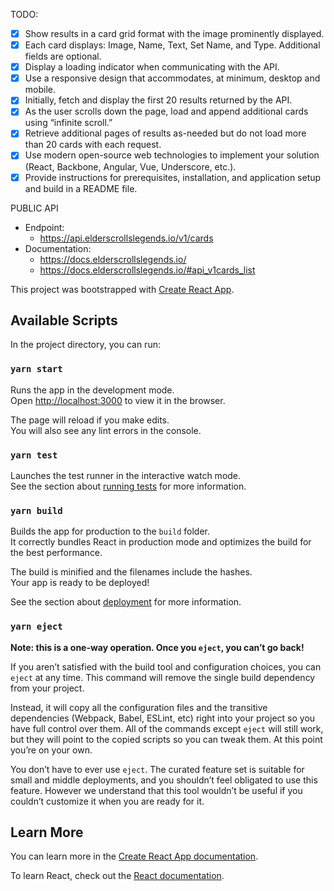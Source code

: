 TODO:
- [x] Show results in a card grid format with the image prominently displayed.
- [x] Each card displays: Image, Name, Text, Set Name, and Type. Additional fields are optional.
- [x] Display a loading indicator when communicating with the API.
- [x] Use a responsive design that accommodates, at minimum, desktop and mobile.
- [x] Initially, fetch and display the first 20 results returned by the API.
- [x] As the user scrolls down the page, load and append additional cards using “infinite scroll.”
- [x] Retrieve additional pages of results as-needed but do not load more than 20 cards with each request.
- [x] Use modern open-source web technologies to implement your solution (React, Backbone, Angular, Vue, Underscore, etc.).
- [x] Provide instructions for prerequisites, installation, and application setup and build in a README file.

PUBLIC API
- Endpoint:
    - https://api.elderscrollslegends.io/v1/cards
- Documentation:
    - https://docs.elderscrollslegends.io/
    - https://docs.elderscrollslegends.io/#api_v1cards_list


This project was bootstrapped with [Create React App](https://github.com/facebook/create-react-app).

## Available Scripts

In the project directory, you can run:

### `yarn start`

Runs the app in the development mode.<br />
Open [http://localhost:3000](http://localhost:3000) to view it in the browser.

The page will reload if you make edits.<br />
You will also see any lint errors in the console.

### `yarn test`

Launches the test runner in the interactive watch mode.<br />
See the section about [running tests](https://facebook.github.io/create-react-app/docs/running-tests) for more information.

### `yarn build`

Builds the app for production to the `build` folder.<br />
It correctly bundles React in production mode and optimizes the build for the best performance.

The build is minified and the filenames include the hashes.<br />
Your app is ready to be deployed!

See the section about [deployment](https://facebook.github.io/create-react-app/docs/deployment) for more information.

### `yarn eject`

**Note: this is a one-way operation. Once you `eject`, you can’t go back!**

If you aren’t satisfied with the build tool and configuration choices, you can `eject` at any time. This command will remove the single build dependency from your project.

Instead, it will copy all the configuration files and the transitive dependencies (Webpack, Babel, ESLint, etc) right into your project so you have full control over them. All of the commands except `eject` will still work, but they will point to the copied scripts so you can tweak them. At this point you’re on your own.

You don’t have to ever use `eject`. The curated feature set is suitable for small and middle deployments, and you shouldn’t feel obligated to use this feature. However we understand that this tool wouldn’t be useful if you couldn’t customize it when you are ready for it.

## Learn More

You can learn more in the [Create React App documentation](https://facebook.github.io/create-react-app/docs/getting-started).

To learn React, check out the [React documentation](https://reactjs.org/).
